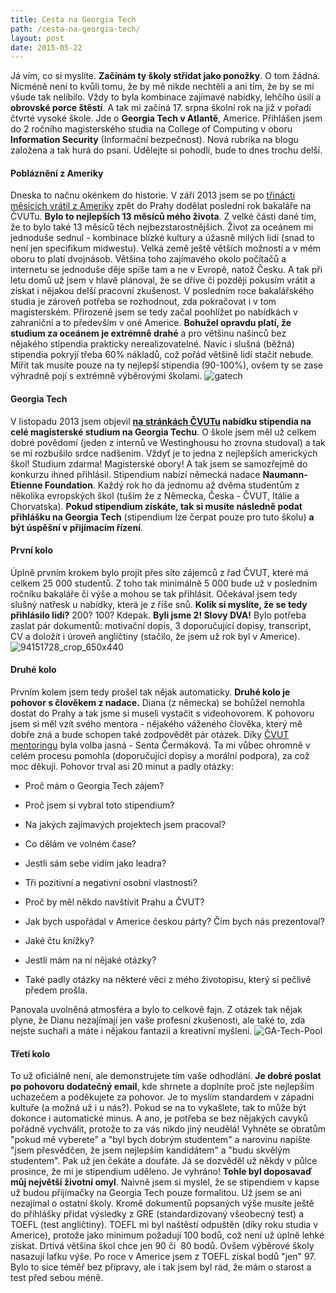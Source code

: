 ```yaml
---
title: Cesta na Georgia Tech
path: /cesta-na-georgia-tech/
layout: post
date: 2015-05-22
---
```


Já vím, co si myslíte. **Začínám ty školy střídat jako ponožky**. O tom žádná. Nicméně není to kvůli tomu, že by mě nikde nechtěli a ani tím, že by se mi všude tak nelíbilo. Vždy to byla kombinace zajímavé nabídky, lehčího úsilí a **obrovské porce štěstí**. A tak mi začíná 17. srpna školní rok na již v pořadí čtvrté vysoké škole. Jde o **Georgia Tech v Atlantě**, Americe. Přihlášen jsem do 2 ročního magisterského studia na College of Computing v oboru **Information Security** (Informační bezpečnost). Nová rubrika na blogu založena a tak hurá do psaní. Udělejte si pohodlí, bude to dnes trochu delší. 

#### Pobláznění z Ameriky

Dneska to načnu okénkem do historie. V září 2013 jsem se po [třinácti měsících vrátil z Ameriky](http://blog.miksu.cz/category/msoe/) zpět do Prahy dodělat poslední rok bakaláře na ČVUTu. **Bylo to nejlepších 13 měsíců mého života**. Z velké části dané tím, že to bylo také 13 měsíců těch nejbezstarostnějších. Život za oceánem mi jednoduše sednul - kombinace blízké kultury a úžasně milých lidí (snad to není jen specifikum midwestu). Velká země ještě větších možností a v mém oboru to platí dvojnásob. Většina toho zajímavého okolo počítačů a internetu se jednoduše děje spíše tam a ne v Evropě, natož Česku. A tak při letu domů už jsem v hlavě plánoval, že se dříve či později pokusím vrátit a získat i nějakou delší pracovní zkušenost. V posledním roce bakalářského studia je zároveň potřeba se rozhodnout, zda pokračovat i v tom magisterském. Přirozeně jsem se tedy začal poohlížet po nabídkách v zahraniční a to především v oné Americe. **Bohužel opravdu platí, že studium za oceánem je extrémně drahé** a pro většinu našinců bez nějakého stipendia prakticky nerealizovatelné. Navíc i slušná (běžná) stipendia pokryjí třeba 60% nákladů, což pořád většině lidí stačit nebude. Mířit tak musíte pouze na ty nejlepší stipendia (90-100%), ovšem ty se zase výhradně pojí s extrémně výběrovými školami. ![gatech](../wp-legacy-content/gatech-300x247.jpg)

#### Georgia Tech

V listopadu 2013 jsem objevil **[na stránkách ČVUTu](http://intranet.cvut.cz/informace-pro-studenty/studium-v-zahranici/mbd/zeme/usa/gt) nabídku stipendia na celé magisterské studium na Georgia Techu**. O škole jsem měl už celkem dobré povědomí (jeden z internů ve Westinghousu ho zrovna studoval) a tak se mi rozbušilo srdce nadšením. Vždyť je to jedna z nejlepších amerických škol! Studium zdarma! Magisterské obory! A tak jsem se samozřejmě do konkurzu ihned přihlásil. Stipendium nabízí německá nadace **Naumann-Etienne Foundation**. Každý rok ho dá jednomu až dvěma studentům z několika evropských škol (tuším že z Německa, Česka - ČVUT, Itálie a Chorvatska). **Pokud stipendium získáte, tak si musíte následně podat přihlášku na Georgia Tech** (stipendium lze čerpat pouze pro tuto školu) **a být úspěšní v přijímacím řízení**. 

#### První kolo

Úplně prvním krokem bylo projít přes síto zájemců z řad ČVUT, které má celkem 25 000 studentů. Z toho tak minimálně 5 000 bude už v posledním ročníku bakaláře či výše a mohou se tak přihlásit. Očekával jsem tedy slušný natřesk u nabídky, která je z říše snů. **Kolik si myslíte, že se tedy přihlásilo lidí?** 200? 100? Kdepak. **Byli jsme 2! Slovy DVA!** Bylo potřeba zaslat pár dokumentů: motivační dopis, 3 doporučující dopisy, transcript, CV a doložit i úroveň angličtiny (stačilo, že jsem už rok byl v Americe). ![94151728_crop_650x440](../wp-legacy-content/94151728_crop_650x440-500x375.jpg)

#### Druhé kolo

Prvním kolem jsem tedy prošel tak nějak automaticky. **Druhé kolo je pohovor s člověkem z nadace.** Diana (z německa) se bohůžel nemohla dostat do Prahy a tak jsme si museli vystačit s videohovorem. K pohovoru jsem si měl vzít svého mentora - nějakého váženého člověka, který mě dobře zná a bude schopen také zodpovědět pár otázek. Díky [ČVUT mentoringu](http://blog.miksu.cz/mentoring/) byla volba jasná - Senta Čermáková. Ta mi vůbec ohromně v celém procesu pomohla (doporučující dopisy a morální podpora), za což moc děkuji. Pohovor trval asi 20 minut a padly otázky: 

  * Proč mám o Georgia Tech zájem?

  * Proč jsem si vybral toto stipendium?

  * Na jakých zajímavých projektech jsem pracoval?

  * Co dělám ve volném čase?

  * Jestli sám sebe vidím jako leadra?

  * Tři pozitivní a negativní osobní vlastnosti?

  * Proč by měl někdo navštívit Prahu a ČVUT?

  * Jak bych uspořádal v Americe českou párty? Čím bych nás prezentoval?

  * Jaké čtu knížky?

  * Jestli mám na ní nějaké otázky?

  * Také padly otázky na některé věci z mého životopisu, který si pečlivě předem prošla.

Panovala uvolněná atmosféra a bylo to celkově fajn. Z otázek tak nějak plyne, že Dianu nezajímají jen vaše profesní zkušenosti, ale také to, zda nejste suchaři a máte i nějakou fantazii a kreativní myšlení. ![GA-Tech-Pool](../wp-legacy-content/GA-Tech-Pool-500x375.jpg)

#### Třetí kolo

To už oficiálně není, ale demonstrujete tím vaše odhodlání. **Je dobré poslat po pohovoru dodatečný email**, kde shrnete a doplníte proč jste nejlepším uchazečem a poděkujete za pohovor. Je to myslím standardem v západní kultuře (a možná už i u nás?). Pokud se na to vykašlete, tak to může být dokonce i automatické minus. A ano, je potřeba se bez nějakých cavyků pořádně vychválit, protože to za vás nikdo jiný neudělá! Vyhněte se obratům "pokud mě vyberete" a "byl bych dobrým studentem" a narovinu napište "jsem přesvědčen, že jsem nejlepším kandidátem" a "budu skvělým studentem". Pak už jen čekáte a doufáte. Já se dozvěděl už někdy v půlce prosince, že mi je stipendium uděleno. Je vyhráno! **Tohle byl doposavaď můj největší životní omyl**. Naivně jsem si myslel, že se stipendiem v kapse už budou přijímačky na Georgia Tech pouze formalitou. Už jsem se ani nezajímal o ostatní školy. Kromě dokumentů popsaných výše musíte ještě do přihlášky přidat výsledky z GRE (standardizovaný všeobecný test) a TOEFL (test angličtiny). TOEFL mi byl naštěstí odpuštěn (díky roku studia v Americe), protože jako minimum požadují 100 bodů, což není už úplně lehké získat. Drtivá většina škol chce jen 90 či  80 bodů. Ovšem výběrové školy nasazují laťku výše. Po roce v Americe jsem z TOEFL získal bodů "jen" 97. Bylo to sice téměř bez přípravy, ale i tak jsem byl rád, že mám o starost a test před sebou méně.
